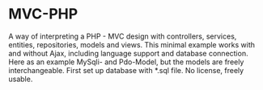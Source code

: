 # MVC-PHP
A way of interpreting a PHP - MVC design with controllers, services, entities, repositories, models and views. This minimal example works with and without Ajax, including language support and database connection. Here as an example MySqli- and Pdo-Model, but the models are freely interchangeable. First set up database with *.sql file. No license, freely usable.
